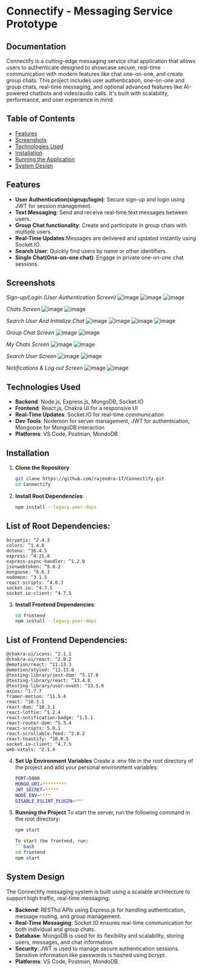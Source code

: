 # Connectify - Messaging Service Prototype
## Documentation
Connectify is a cutting-edge messaging service chat application that allows users to authenticate  designed to showcase secure, real-time communication with modern features like chat one-on-one, and create group chats. This project includes user authentication, one-on-one and group chats, real-time messaging, and optional advanced features like AI-powered chatbots and video/audio calls. It's built with scalability, performance, and user experience in mind.

## Table of Contents
- [Features](#features)
- [Screenshots](#screenshots)
- [Technologies Used](#technologies-used)
- [Installation](#installation)
- [Running the Application](#running-the-application)
- [System Design](#system-design)


## Features
- **User Authentication(signup/login)**: Secure sign-up and login using JWT for session management.
- **Text Messaging**: Send and receive real-time text messages between users.
- **Group Chat functionality**: Create and participate in group chats with multiple users.
- **Real-Time Updates**:Messages are delivered and updated instantly using Socket.IO.
- **Search User**: Quickly find users by name or other identifiers.
- **Single Chat(One-on-one chat)**: Engage in private one-on-one chat sessions.

## Screenshots

*Sign-up/Login (User Authentication Screen)*
![image](https://github.com/user-attachments/assets/423974b5-45c9-4099-88a5-a66bb4687261)
![image](https://github.com/user-attachments/assets/9fb7edd2-b825-4ab9-bfce-aa5e2630cc64)
![image](https://github.com/user-attachments/assets/3261597f-3cf0-4c5e-bddf-ae018a6894f4)




*Chats Screen*
![image](https://github.com/user-attachments/assets/ea4717c2-359e-409f-bb4c-d99a35893e7e)
![image](https://github.com/user-attachments/assets/0852532a-f89a-4411-81e7-d2d46e69a13a)

*Search User And Initialize Chat*
![image](https://github.com/user-attachments/assets/1dab8dff-9640-4b1b-a770-0a2debb311b9)
![image](https://github.com/user-attachments/assets/7c3e1bfc-a42d-4d8f-a6a2-bcc18e44be9d)
![image](https://github.com/user-attachments/assets/a6b571d4-73e9-46e4-9b80-7c2db98b9622)
![image](https://github.com/user-attachments/assets/55b7cc36-d8e0-47da-b601-cd76352ae185)


*Group Chat Screen*
![image](https://github.com/user-attachments/assets/565b8567-db53-4317-888b-6570b62b7520)
![image](https://github.com/user-attachments/assets/0e319fdf-2eed-4f22-8b06-145ece556406)

*My Chats Screen*
![image](https://github.com/user-attachments/assets/3f810d5e-4ab2-4272-a829-79781a302199)
![image](https://github.com/user-attachments/assets/44a5ced0-4c24-484a-bf74-7ab23598ad68)


*Search User Screen*
![image](https://github.com/user-attachments/assets/272d0345-24c8-4629-99c3-d7dbd00439e3)
![image](https://github.com/user-attachments/assets/72a6ecb1-35e6-44ad-8445-c10e3c86eb44)


*Notifications & Log out Screen*
![image](https://github.com/user-attachments/assets/46d0ec71-4e45-48cf-b2df-6b094ca55d3c)
![image](https://github.com/user-attachments/assets/469432f2-24f3-463a-8643-fba792fed8ba)


## Technologies Used
- **Backend**: Node.js, Express.js, MongoDB, Socket.IO
- **Frontend**: React.js, Chakra UI for a responsive UI
- **Real-Time Updates**: Socket.IO for real-time communication
- **Dev Tools**: Nodemon for server management, JWT for authentication, Mongoose for MongoDB interaction
- **Platforms**: VS Code, Postman, MondoDB.

  
## Installation

1. **Clone the Repository**
   ```bash
   git clone https://github.com/rajendra-17/Connectify.git
   cd Connectify

2. **Install Root Dependencies**:
   ```bash
   npm install --legacy-peer-deps

  ## List of Root Dependencies:

    bcryptjs: ^2.4.3
    colors: ^1.4.0
    dotenv: ^16.4.5
    express: ^4.21.0
    express-async-handler: ^1.2.0
    jsonwebtoken: ^9.0.2
    mongoose: ^8.6.3
    nodemon: ^3.1.5
    react-scripts: ^4.0.3
    socket.io: ^4.7.5
    socket.io-client: ^4.7.5



3. **Install Frontend Dependencies**:
   ```bash
   cd frontend
   npm install --legacy-peer-deps

  ## List of Frontend Dependencies:

    @chakra-ui/icons: ^2.1.1
    @chakra-ui/react: ^2.8.2
    @emotion/react: ^11.13.3
    @emotion/styled: ^11.13.0
    @testing-library/jest-dom: ^5.17.0
    @testing-library/react: ^13.4.0
    @testing-library/user-event: ^13.5.0
    axios: ^1.7.7
    framer-motion: ^11.5.4
    react: ^18.3.1
    react-dom: ^18.3.1
    react-lottie: ^1.2.4
    react-notification-badge: ^1.5.1
    react-router-dom: ^5.3.4
    react-scripts: 5.0.1
    react-scrollable-feed: ^2.0.2
    react-toastify: ^10.0.5
    socket.io-client: ^4.7.5
    web-vitals: ^2.1.4

 
4. **Set Up Environment Variables**
   Create a .env file in the root directory of the project and add your personal environment variables:
      ```bash
      PORT=5000
      MONGO_URI=*********
      JWT_SECRET=*****
      NODE_ENV=****
      DISABLE_ESLINT_PLUGIN=***

5. **Running the Project**
   To start the server, run the following command in the root directory:
      ```bash
      npm start

   To start the frontend, run:
      ```bash
      cd frontend
      npm start


## System Design
The Connectify messaging system is built using a scalable architecture to support high traffic, real-time messaging:
- **Backend**: RESTful APIs using Express.js for handling authentication, message routing, and group management.
- **Real-Time Messaging**: Socket.IO ensures real-time communication for both individual and group chats.
- **Database**: MongoDB is used for its flexibility and scalability, storing users, messages, and chat information.
- **Security**: JWT is used to manage secure authentication sessions. Sensitive information like passwords is hashed using bcrypt.
- **Platforms**: VS Code, Postman, MondoDB.
